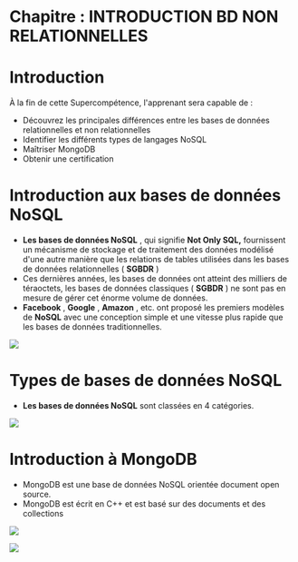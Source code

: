 # Chapitre : INTRODUCTION BD NON RELATIONNELLES


# Introduction

À la fin de cette Supercompétence, l'apprenant sera capable de :

* Découvrez les principales différences entre les bases de données relationnelles et non relationnelles
* Identifier les différents types de langages NoSQL
* Maîtriser MongoDB
* Obtenir une certification

# Introduction aux bases de données NoSQL

* **Les bases de données NoSQL** , qui signifie **Not Only SQL,** fournissent un mécanisme de stockage et de traitement des données modélisé d'une autre manière que les relations de tables utilisées dans les bases de données relationnelles ( **SGBDR** )
* Ces dernières années, les bases de données ont atteint des milliers de téraoctets, les bases de données classiques ( **SGBDR** ) ne sont pas en mesure de gérer cet énorme volume de données.
* **Facebook** , **Google** , **Amazon** , etc. ont proposé les premiers modèles de **NoSQL** avec une conception simple et une vitesse plus rapide que les bases de données traditionnelles.

![](https://i.imgur.com/3StCzkW.png)

# Types de bases de données NoSQL

* **Les bases de données NoSQL** sont classées en 4 catégories.

![](https://i.imgur.com/4CBV01B.png)

# Introduction à MongoDB

* MongoDB est une base de données NoSQL orientée document open source.
* MongoDB est écrit en C++ et est basé sur des documents et des collections

![](https://i.imgur.com/W3pAAPF.png)

![](https://i.imgur.com/Qia80cn.png)
